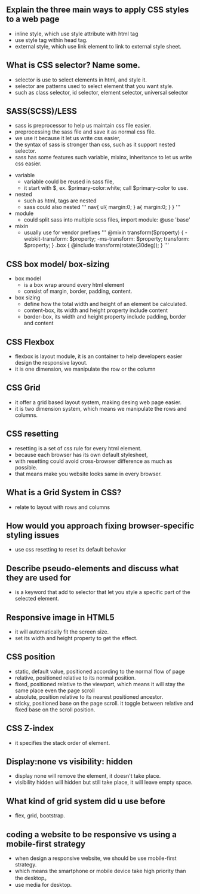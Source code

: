 ## Explain the three main ways to apply CSS styles to a web page  
* inline style, which use style attribute with html tag
* use style tag within head tag.
* external style, which use link element to link to external style sheet.

## What is CSS selector? Name some.
* selector is use to select elements in html, and style it.
* selector are patterns used to select element that you want style.
* such as class selector, id selector, element selector, universal selector

## SASS(SCSS)/LESS
* sass is preprocessor to help us maintain css file easier.
* preprocessing the sass file and save it as normal css file.
* we use it because it let us write css easier, 
* the syntax of sass is stronger than css, such as it support nested selector.
* sass has some features such variable, mixinx, inheritance to let us write css easier.
+ variable 
    - variable could be reused in sass file, 
    - it start with $, ex. $primary-color:white; call $primary-color to use.
+ nested
    - such as html, tags are nested
    - sass could also nested
    '''
    nav{
        ul{
            margin:0;
        }
        a{
            margin:0;
        }
    }
    '''
+ module
    - could split sass into multiple scss files, import module: @use 'base'
+ mixin
    - usually use for vendor prefixes
    '''
    @mixin transform($property) {
        -webkit-transform: $property;
        -ms-transform: $property;
        transform: $property;
    }
    .box { @include transform(rotate(30deg)); }
    '''
## CSS box model/ box-sizing
+ box model 
    - is a box wrap around every html element
    - consist of margin, border, padding, content.
+ box sizing
    - define how the total width and height of an element be calculated.
    - content-box, its width and height property include content
    - border-box, its width and height property include padding, border and content

## CSS Flexbox
* flexbox is layout module, it is an container to help developers easier design the responsive layout.
* it is one dimension, we manipulate the row or the column

## CSS Grid
* it offer a grid based layout system, making desing web page easier.
* it is two dimension system, which means we manipulate the rows and columns.  

## CSS resetting
* resetting is a set of css rule for every html element.
* because each browser has its own default stylesheet, 
* with resetting could avoid cross-browser difference as much as possible.
* that means make you website looks same in every browser.

## What is a Grid System in CSS?
* relate to layout with rows and columns

## How would you approach fixing browser-specific styling issues
* use css resetting to reset its default behavior

## Describe pseudo-elements and discuss what they are used for 
* is a keyword that add to selector that let you style a specific part of the selected element.

## Responsive image in HTML5
* it will automatically fit the screen size.
* set its width and height property to get the effect.

## CSS position
* static, default value, positioned according to the normal flow of page
* relative, positioned relative to its normal position.
* fixed, positioned relative to the viewport, which means it will stay the same place even the page scroll
* absolute, position relative to its nearest positioned ancestor.
* sticky, positioned base on the page scroll. it toggle between relative and fixed base on the scroll position.

## CSS Z-index
* it specifies the stack order of element.

## Display:none vs visibility: hidden
* display none will remove the element, it doesn't take place.
* visibility hidden will hidden but still take place, it will leave empty space.

## What kind of grid system did u use before
* flex, grid, bootstrap.

## coding a website to be responsive vs using a mobile-first strategy
* when design a responsive website, we should be use mobile-first strategy.
* which means the smartphone or mobile device take high priority than the desktop。
* use media for desktop.

